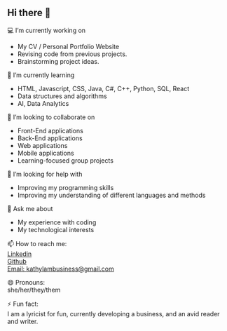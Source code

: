 ## Hi there 👋


<!--**kathylam204/kathylam204** is a ✨ _special_ ✨ repository because its `README.md` (this file) appears on your GitHub profile.

Here are some ideas to get you started:-->

💻 I’m currently working on <br>
     <ul>
          <li>My CV / Personal Portfolio Website</li>
          <li>Revising code from previous projects.</li>
          <li>Brainstorming project ideas.</li>
          <!-- Add more responsibilities and achievements here -->
     </ul>
     
🌼 I’m currently learning <br>
     <ul>
          <li>HTML, Javascript, CSS, Java, C#, C++, Python, SQL, React</li>
          <li>Data structures and algorithms</li>
          <li>AI, Data Analytics</li>
          <!-- Add more responsibilities and achievements here -->
     </ul>
  
👯 I’m looking to collaborate on <br>
     <ul>
          <li>Front-End applications</li>
          <li>Back-End applications</li>
          <li>Web applications</li>
          <li>Mobile applications</li>
          <li>Learning-focused group projects</li>
          <!-- Add more responsibilities and achievements here -->
     </ul>
  
🤔 I’m looking for help with <br>
     <ul>
          <li>Improving my programming skills</li>
          <li>Improving my understanding of different languages and methods</li>
          <!-- Add more responsibilities and achievements here -->
     </ul>

💬 Ask me about <br>
     <ul>
          <li>My experience with coding</li>
          <li>My technological interests</li>
          <!-- Add more responsibilities and achievements here -->
     </ul>
  
📫 How to reach me: <br>
     <a href= "https://www.linkedin.com/in/klam204/"> Linkedin </a> <br>
     <a href= "https://github.com/kathylam204"> Github </a> <br>
     <a href= "mailto: kathylambusiness@gmail.com"> Email: kathylambusiness@gmail.com </a>

😄 Pronouns: <br>
     she/her/they/them

⚡ Fun fact: <br>
     I am a lyricist for fun, currently developing a business, and an avid reader and writer.
